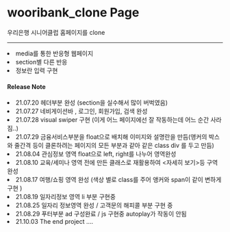 # wooribank_clone Page

우리은행 시니어클럽 홈페이지를 clone
<hr/>
<li> media를 통한 반응형 웹페이지</li>
<li> section별 다른 반응</li>
<li> 정보란 입력 구현

<h4> Release Note </h4>
<li>21.07.20 헤더부분 완성 (section을 실수해서 많이 버벅였음) <br/>
<li>21.07.27 네비게이션바 , 로그인, 회원가입, 검색 완성 <br/>
<li>21.07.28 visual swiper 구현 (이게 어느 페이지에선 잘 작동하는데 어느 순간 사라짐..)<br/>
<li>21.07.29 금융서비스부분을 float으로 배치해 이미지와 설명란을 만듬(앵커의 박스와 줄간격 등이 클론하려는 페이지의 모든 부분과 같아 같은 class div 를 두고 만듬) <br/>
<li>21.08.04 관심정보 영역 float으로 left, right를 나누어 영역완성 <br/>
<li>21.08.10 교육/세미나 영역 전에 만든 클래스로 재활용하여 <자세히 보기>등 구역 완성<br/>
<li>21.08.17 여행/쇼핑 영역 완성 (색상 별로 class를 주어 앵커와 span이 같이 변하게 구현 )<br/>
<li>21.08.19 일자리정보 영역 li 부분 구현중 <br/>
<li>21.08.25 일자리 정보영역 완성 / 고객문의 해피콜 부분 구현 중 <br/>
<li>21.08.29 푸터부분 ad 구성완료 / js 구현중 autoplay가 작동이 안됨
<li>21.10.03 The end project
....
